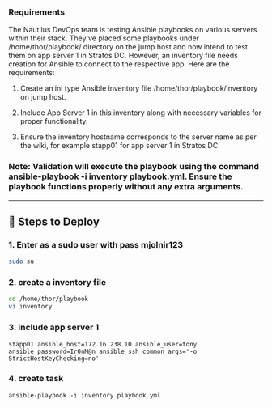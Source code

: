 ### Requirements

The Nautilus DevOps team is testing Ansible playbooks on various servers within their stack. They've placed some playbooks under /home/thor/playbook/ directory on the jump host and now intend to test them on app server 1 in Stratos DC. However, an inventory file needs creation for Ansible to connect to the respective app. Here are the requirements:

1. Create an ini type Ansible inventory file /home/thor/playbook/inventory on jump host.

2. Include App Server 1 in this inventory along with necessary variables for proper functionality.

3. Ensure the inventory hostname corresponds to the server name as per the wiki, for example stapp01 for app server 1 in Stratos DC.


### Note: Validation will execute the playbook using the command ansible-playbook -i inventory playbook.yml. Ensure the playbook functions properly without any extra arguments.

---

## 🚀 Steps to Deploy


### 1. Enter as a sudo user with pass mjolnir123
```bash
sudo su
```

### 2. create a inventory file
```bash
cd /home/thor/playbook
vi inventory
```


### 3. include app server 1
```shell
stapp01 ansible_host=172.16.238.10 ansible_user=tony ansible_password=Ir0nM@n ansible_ssh_common_args='-o StrictHostKeyChecking=no'
```

### 4. create task
```shell
ansible-playbook -i inventory playbook.yml
```